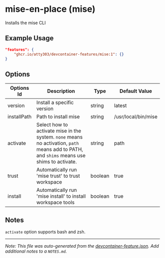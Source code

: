
# mise-en-place (mise)

Installs the mise CLI

## Example Usage

```json
"features": {
    "ghcr.io/atty303/devcontainer-features/mise:1": {}
}
```

## Options

| Options Id | Description | Type | Default Value |
|-----|-----|-----|-----|
| version | Install a specific version | string | latest |
| installPath | Path to install mise | string | /usr/local/bin/mise |
| activate | Select how to activate mise in the system. `none` means no activation, `path` means add to PATH, and `shims` means use shims to activate. | string | path |
| trust | Automatically run 'mise trust' to trust workspace | boolean | true |
| install | Automatically run 'mise install' to install workspace tools | boolean | true |

## Notes

`activate` option supports bash and zsh.


---

_Note: This file was auto-generated from the [devcontainer-feature.json](devcontainer-feature.json).  Add additional notes to a `NOTES.md`._
